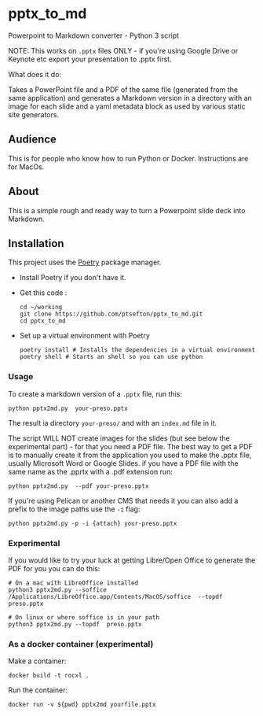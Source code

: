 # pptx_to_md

Powerpoint to Markdown converter - Python 3 script

NOTE: This works on `.pptx` files ONLY - if you're using Google Drive or Keynote etc export your presentation to .pptx first.

What does it do:

Takes a PowerPoint file and a PDF of the same file (generated from the same application) and generates a Markdown version in a directory with an image for each slide and a yaml metadata block as used by various static site generators.

## Audience

This is for people who know how to run Python or Docker. Instructions are for MacOs.

## About 

This is a simple rough and ready way to turn a Powerpoint slide deck into Markdown.


## Installation

This project uses the [Poetry](https://python-poetry.org/) package manager. 

* Install Poetry if you don't have it.

* Get this code :
   ```
   cd ~/working
   git clone https://github.com/ptsefton/pptx_to_md.git
   cd pptx_to_md
   ```

* Set up a virtual environment with Poetry
  ```
  poetry install # Installs the dependencies in a virtual environment
  poetry shell # Starts an shell so you can use python
  ```


### Usage

To create a markdown version of a `.pptx` file, run this:

    python pptx2md.py  your-preso.pptx 

The result ia directory `your-preso/` and with an `index.md` file in it.

The script WILL NOT create images for the slides (but see below the experimental part) - for that you need a PDF file. The best way to get a PDF is to manually create it from the application you used to make the .pptx file, usually Microsoft Word or Google Slides. if you have a PDF file with the same name as the .pprtx with a .pdf extension run:

    python pptx2md.py  --pdf your-preso.pptx 

If you're using Pelican or another CMS that needs it you can also add a prefix to the image paths use the `-i` flag:

    python pptx2md.py -p -i {attach} your-preso.pptx 

### Experimental

If you would like to try your luck at getting Libre/Open Office to generate the PDF for you you can do this:

```
# On a mac with LibreOffice installed
python3 pptx2md.py --soffice /Applications/LibreOffice.app/Contents/MacOS/soffice  --topdf  preso.pptx

# On linux or where soffice is in your path
python3 pptx2md.py --topdf  preso.pptx
```

### As a docker container (experimental)

Make a container: 

`docker build -t rocxl .`

Run the container:

`docker run -v ${pwd} pptx2md yourfile.pptx`







